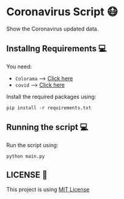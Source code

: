 # Coronavirus Script 😷
Show the Coronavirus updated data.

## Installng Requirements 💻

You need:
* ``Colorama`` —> [Click here](https://pypi.org/project/colorama/)
* ``covid`` —> [Click here](https://pypi.org/project/covid/)

Install the required packages using:

```
pip install -r requirements.txt
```

## Running the script 💻

Run the script using:

```
python main.py
```

## LICENSE 📓

This project is using [MIT License](https://opensource.org/licenses/MIT)
